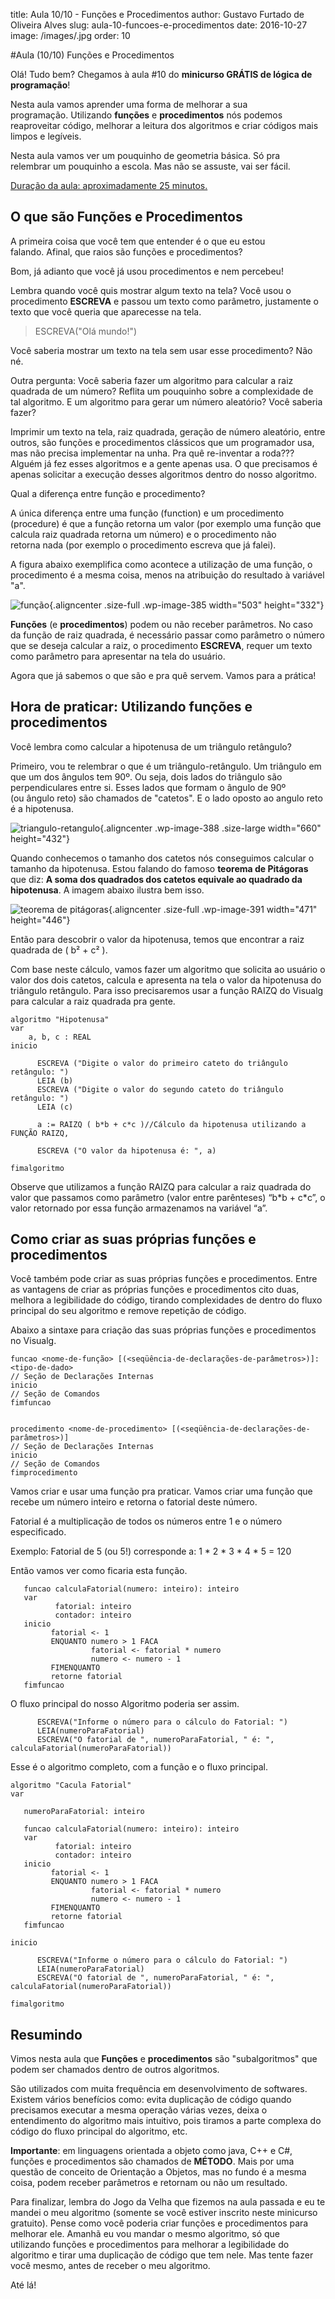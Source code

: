 title: Aula 10/10 - Funções e Procedimentos
author: Gustavo Furtado de Oliveira Alves
slug: aula-10-funcoes-e-procedimentos
date: 2016-10-27
image: /images/.jpg
order: 10

#Aula (10/10) Funções e Procedimentos

Olá! Tudo bem? Chegamos à aula \#10 do **minicurso GRÁTIS de lógica de
programação**!

Nesta aula vamos aprender uma forma de melhorar a sua
programação. Utilizando **funções** e **procedimentos** nós podemos
reaproveitar código, melhorar a leitura dos algoritmos e criar códigos
mais limpos e legíveis.

Nesta aula vamos ver um pouquinho de geometria básica. Só pra
relembrar um pouquinho a escola. Mas não se assuste, vai ser fácil.

<span style="text-decoration: underline;">Duração da
aula: aproximadamente 25 minutos.</span>

O que são Funções e Procedimentos
---------------------------------

A primeira coisa que você tem que entender é o que eu estou
falando. Afinal, que raios são funções e procedimentos?

Bom, já adianto que você já usou procedimentos e nem percebeu!

Lembra quando você quis mostrar algum texto na tela? Você usou o
procedimento **ESCREVA** e passou um texto como parâmetro, justamente o
texto que você queria que aparecesse na tela.

> ESCREVA("Olá mundo!")

Você saberia mostrar um texto na tela sem usar esse procedimento? Não
né.

Outra pergunta: Você saberia fazer um algoritmo para calcular a raiz
quadrada de um número? Reflita um pouquinho sobre a complexidade de tal
algoritmo. E um algoritmo para gerar um número aleatório? Você saberia
fazer?

Imprimir um texto na tela, raiz quadrada, geração de número aleatório,
entre outros, são funções e procedimentos clássicos que um
programador usa, mas não precisa implementar na unha. Pra quê
re-inventar a roda??? Alguém já fez esses algoritmos e a gente apenas
usa. O que precisamos é apenas solicitar a execução desses algoritmos
dentro do nosso algoritmo.

Qual a diferença entre função e procedimento?

A única diferença entre uma função (function) e um procedimento
(procedure) é que a função retorna um valor (por exemplo uma função que
calcula raiz quadrada retorna um número) e o procedimento não
retorna nada (por exemplo o procedimento escreva que já falei).

A figura abaixo exemplifica como acontece a utilização de uma função, o
procedimento é a mesma coisa, menos na atribuição do resultado à
variável "a".

![função](http://www.dicasdeprogramacao.com.br/minicurso-logica-de-programacao/wp-content/uploads/2015/12/função.png){.aligncenter
.size-full .wp-image-385 width="503" height="332"}

**Funções** (e **procedimentos**) podem ou não receber parâmetros. No
caso da função de raiz quadrada, é necessário passar como parâmetro o
número que se deseja calcular a raiz, o procedimento **ESCREVA**, requer
um texto como parâmetro para apresentar na tela do usuário.

Agora que já sabemos o que são e pra quê servem. Vamos para a prática!

Hora de praticar: Utilizando funções e procedimentos
----------------------------------------------------

Você lembra como calcular a hipotenusa de um triângulo retângulo?

Primeiro, vou te relembrar o que é um triângulo-retângulo. Um
triângulo em que um dos ângulos tem 90º. Ou seja, dois lados do
triângulo são perpendiculares entre si. Esses lados que formam o
ângulo de 90º (ou ângulo reto) são chamados de "catetos". E o lado
oposto ao angulo reto é a hipotenusa.

![triangulo-retangulo](http://www.dicasdeprogramacao.com.br/minicurso-logica-de-programacao/wp-content/uploads/2015/12/triangulo-retangulo-1024x670.gif){.aligncenter
.wp-image-388 .size-large width="660" height="432"}

Quando conhecemos o tamanho dos catetos nós conseguimos calcular o
tamanho da hipotenusa. Estou falando do famoso **teorema de Pitágoras**
que diz: **A soma dos quadrados dos catetos equivale ao quadrado da
hipotenusa**. A imagem abaixo ilustra bem isso.

![teorema de
pitágoras](http://www.dicasdeprogramacao.com.br/minicurso-logica-de-programacao/wp-content/uploads/2015/12/teorema-de-pitágoras.jpg){.aligncenter
.size-full .wp-image-391 width="471" height="446"}

Então para descobrir o valor da hipotenusa, temos que encontrar a raiz
quadrada de ( b² + c² ).

Com base neste cálculo, vamos fazer um algoritmo que solicita ao usuário
o valor dos dois catetos, calcula e apresenta na tela o valor da
hipotenusa do triângulo retângulo. Para isso precisaremos usar a
função RAIZQ do Visualg para calcular a raiz quadrada pra gente.

``` {.lang:default .decode:true}
algoritmo "Hipotenusa"
var
    a, b, c : REAL
inicio

      ESCREVA ("Digite o valor do primeiro cateto do triângulo retângulo: ")
      LEIA (b)
      ESCREVA ("Digite o valor do segundo cateto do triângulo retângulo: ")
      LEIA (c)

      a := RAIZQ ( b*b + c*c )//Cálculo da hipotenusa utilizando a FUNÇÃO RAIZQ,

      ESCREVA ("O valor da hipotenusa é: ", a)

fimalgoritmo
```

Observe que utilizamos a função RAIZQ para calcular a raiz quadrada do
valor que passamos como parâmetro (valor entre parênteses) “b\*b +
c\*c”, o valor retornado por essa função armazenamos na variável “a”.

Como criar as suas próprias funções e procedimentos
---------------------------------------------------

Você também pode criar as suas próprias funções e procedimentos. Entre
as vantagens de criar as próprias funções e procedimentos cito duas,
melhora a legibilidade do código, tirando complexidades de dentro do
fluxo principal do seu algoritmo e remove repetição de código.

Abaixo a sintaxe para criação das suas próprias funções e procedimentos
no Visualg.

``` {.lang:default .decode:true}
funcao <nome-de-função> [(<seqüência-de-declarações-de-parâmetros>)]: <tipo-de-dado>
// Seção de Declarações Internas
inicio
// Seção de Comandos
fimfuncao


procedimento <nome-de-procedimento> [(<seqüência-de-declarações-de-parâmetros>)]
// Seção de Declarações Internas
inicio
// Seção de Comandos
fimprocedimento
```

Vamos criar e usar uma função pra praticar. Vamos criar uma função que
recebe um número inteiro e retorna o fatorial deste número.

Fatorial é a multiplicação de todos os números entre 1 e o número
especificado.

Exemplo: Fatorial de 5 (ou 5!) corresponde a: 1 \* 2 \* 3 \* 4 \* 5 =
120

Então vamos ver como ficaria esta função.

``` {.lang:default .decode:true}
   funcao calculaFatorial(numero: inteiro): inteiro
   var
          fatorial: inteiro
          contador: inteiro
   inicio
         fatorial <- 1
         ENQUANTO numero > 1 FACA
                  fatorial <- fatorial * numero
                  numero <- numero - 1
         FIMENQUANTO
         retorne fatorial
   fimfuncao
```

O fluxo principal do nosso Algoritmo poderia ser assim.

``` {.lang:default .decode:true}
      ESCREVA("Informe o número para o cálculo do Fatorial: ")
      LEIA(numeroParaFatorial)
      ESCREVA("O fatorial de ", numeroParaFatorial, " é: ", calculaFatorial(numeroParaFatorial))
```

Esse é o algoritmo completo, com a função e o fluxo principal.

``` {.lang:default .decode:true}
algoritmo "Cacula Fatorial"
var

   numeroParaFatorial: inteiro

   funcao calculaFatorial(numero: inteiro): inteiro
   var
          fatorial: inteiro
          contador: inteiro
   inicio
         fatorial <- 1
         ENQUANTO numero > 1 FACA
                  fatorial <- fatorial * numero
                  numero <- numero - 1
         FIMENQUANTO
         retorne fatorial
   fimfuncao

inicio

      ESCREVA("Informe o número para o cálculo do Fatorial: ")
      LEIA(numeroParaFatorial)
      ESCREVA("O fatorial de ", numeroParaFatorial, " é: ", calculaFatorial(numeroParaFatorial))

fimalgoritmo
```

Resumindo
---------

Vimos nesta aula que **Funções** e **procedimentos** são "subalgoritmos"
que podem ser chamados dentro de outros algoritmos.

São utilizados com muita frequência em desenvolvimento de softwares.
Existem vários benefícios como: evita duplicação de código quando
precisamos executar a mesma operação várias vezes, deixa o entendimento
do algoritmo mais intuitivo, pois tiramos a parte complexa do código do
fluxo principal do algoritmo, etc.

**Importante**: em linguagens orientada a objeto como java, C++ e C\#,
funções e procedimentos são chamados de **MÉTODO**. Mais por uma questão
de conceito de Orientação a Objetos, mas no fundo é a mesma coisa, podem
receber parâmetros e retornam ou não um resultado.

Para finalizar, lembra do Jogo da Velha que fizemos na aula passada e eu
te mandei o meu algoritmo (somente se você estiver inscrito neste
minicurso gratuito). Pense como você poderia criar funções e
procedimentos para melhorar ele. Amanhã eu vou mandar o mesmo algoritmo,
só que utilizando funções e procedimentos para melhorar a legibilidade
do algoritmo e tirar uma duplicação de código que tem nele. Mas
tente fazer você mesmo, antes de receber o meu algoritmo.

Até lá!
